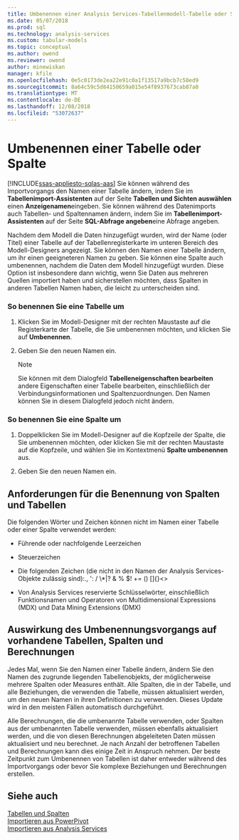 ```yaml
---
title: Umbenennen einer Analysis Services-Tabellenmodell-Tabelle oder Spalte | Microsoft-Dokumentation
ms.date: 05/07/2018
ms.prod: sql
ms.technology: analysis-services
ms.custom: tabular-models
ms.topic: conceptual
ms.author: owend
ms.reviewer: owend
author: minewiskan
manager: kfile
ms.openlocfilehash: 0e5c0173de2ea22e91c0a1f13517a9bcb7c58ed9
ms.sourcegitcommit: 8a64c59c5d84150659a015e54f8937673cab87a0
ms.translationtype: MT
ms.contentlocale: de-DE
ms.lasthandoff: 12/08/2018
ms.locfileid: "53072637"
---
```

# <a name="rename-a-table-or-column"></a>Umbenennen einer Tabelle oder Spalte 
[!INCLUDE[ssas-appliesto-sqlas-aas](../../includes/ssas-appliesto-sqlas-aas.md)]
  Sie können während des Importvorgangs den Namen einer Tabelle ändern, indem Sie im **Tabellenimport-Assistenten** auf der Seite **Tabellen und Sichten auswählen** einen **Anzeigenamen**eingeben. Sie können während des Datenimports auch Tabellen- und Spaltennamen ändern, indem Sie im **Tabellenimport-Assistenten** auf der Seite **SQL-Abfrage angeben**eine Abfrage angeben.  
  
 Nachdem dem Modell die Daten hinzugefügt wurden, wird der Name (oder Titel) einer Tabelle auf der Tabellenregisterkarte im unteren Bereich des Modell-Designers angezeigt. Sie können den Namen einer Tabelle ändern, um ihr einen geeigneteren Namen zu geben. Sie können eine Spalte auch umbenennen, nachdem die Daten dem Modell hinzugefügt wurden. Diese Option ist insbesondere dann wichtig, wenn Sie Daten aus mehreren Quellen importiert haben und sicherstellen möchten, dass Spalten in anderen Tabellen Namen haben, die leicht zu unterscheiden sind.  
  
### <a name="to-rename-a-table"></a>So benennen Sie eine Tabelle um  
  
1.  Klicken Sie im Modell-Designer mit der rechten Maustaste auf die Registerkarte der Tabelle, die Sie umbenennen möchten, und klicken Sie auf **Umbenennen**.  
  
2.  Geben Sie den neuen Namen ein.  
  
    > [!NOTE]  
    >  Sie können mit dem Dialogfeld **Tabelleneigenschaften bearbeiten** andere Eigenschaften einer Tabelle bearbeiten, einschließlich der Verbindungsinformationen und Spaltenzuordnungen. Den Namen können Sie in diesem Dialogfeld jedoch nicht ändern.  
  
### <a name="to-rename-a-column"></a>So benennen Sie eine Spalte um  
  
1.  Doppelklicken Sie im Modell-Designer auf die Kopfzeile der Spalte, die Sie umbenennen möchten, oder klicken Sie mit der rechten Maustaste auf die Kopfzeile, und wählen Sie im Kontextmenü **Spalte umbenennen** aus.  
  
2.  Geben Sie den neuen Namen ein.  
  
## <a name="naming-requirements-for-columns-and-tables"></a>Anforderungen für die Benennung von Spalten und Tabellen  
 Die folgenden Wörter und Zeichen können nicht im Namen einer Tabelle oder einer Spalte verwendet werden:  
  
-   Führende oder nachfolgende Leerzeichen  
  
-   Steuerzeichen  
  
-   Die folgenden Zeichen (die nicht in den Namen der Analysis Services-Objekte zulässig sind):., ': / \\*|? & % $! += () []{}<>  
  
-   Von Analysis Services reservierte Schlüsselwörter, einschließlich Funktionsnamen und Operatoren von Multidimensional Expressions (MDX) und Data Mining Extensions (DMX)  
  
## <a name="effect-of-renaming-on-existing-tables-columns-and-calculations"></a>Auswirkung des Umbenennungsvorgangs auf vorhandene Tabellen, Spalten und Berechnungen  
 Jedes Mal, wenn Sie den Namen einer Tabelle ändern, ändern Sie den Namen des zugrunde liegenden Tabellenobjekts, der möglicherweise mehrere Spalten oder Measures enthält. Alle Spalten, die in der Tabelle, und alle Beziehungen, die verwenden die Tabelle, müssen aktualisiert werden, um den neuen Namen in ihren Definitionen zu verwenden. Dieses Update wird in den meisten Fällen automatisch durchgeführt.
  
 Alle Berechnungen, die die umbenannte Tabelle verwenden, oder Spalten aus der umbenannten Tabelle verwenden, müssen ebenfalls aktualisiert werden, und die von diesen Berechnungen abgeleiteten Daten müssen aktualisiert und neu berechnet. Je nach Anzahl der betroffenen Tabellen und Berechnungen kann dies einige Zeit in Anspruch nehmen. Der beste Zeitpunkt zum Umbenennen von Tabellen ist daher entweder während des Importvorgangs oder bevor Sie komplexe Beziehungen und Berechnungen erstellen.  
  
## <a name="see-also"></a>Siehe auch  
 [Tabellen und Spalten](../../analysis-services/tabular-models/tables-and-columns-ssas-tabular.md)   
 [Importieren aus PowerPivot](../../analysis-services/tabular-models/import-from-power-pivot-ssas-tabular.md)   
 [Importieren aus Analysis Services](../../analysis-services/tabular-models/import-from-analysis-services-ssas-tabular.md)  
  
  
